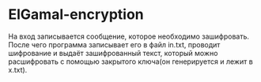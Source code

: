 # ElGamal-encryption
На вход записывается сообщение, которое необходимо зашифровать. 
После чего программа записывает его в файл in.txt, проводит шифрование и выдаёт зашифрованный текст, который можно расшифровать с помощью закрытого ключа(он генерируется и лежит в x.txt).

